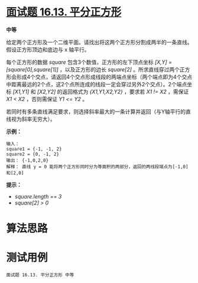 # [面试题 16.13. 平分正方形][cnTitle]

**中等**

给定两个正方形及一个二维平面。请找出将这两个正方形分割成两半的一条直线。假设正方形顶边和底边与 x 轴平行。

每个正方形的数据 *square* 包含3个数值，正方形的左下顶点坐标 *[X,Y] = [square[0],square[1]]* ，以及正方形的边长 *square[2]* 。所求直线穿过两个正方形会形成4个交点，请返回4个交点形成线段的两端点坐标（两个端点即为4个交点中距离最远的2个点，这2个点所连成的线段一定会穿过另外2个交点）。2个端点坐标 *[X1,Y1]* 和 *[X2,Y2]* 的返回格式为 *{X1,Y1,X2,Y2}* ，要求若 *X1 != X2* ，需保证 *X1 < X2* ，否则需保证 *Y1 <= Y2* 。

若同时有多条直线满足要求，则选择斜率最大的一条计算并返回（与Y轴平行的直线视为斜率无穷大）。

**示例：** 

```
输入：
square1 = {-1, -1, 2}
square2 = {0, -1, 2}
输出： {-1,0,2,0}
解释： 直线 y = 0 能将两个正方形同时分为等面积的两部分，返回的两线段端点为[-1,0]和[2,0]

```

**提示：** 

-  *square.length == 3*  
-  *square[2] > 0* 




# 算法思路

# 测试用例
```
面试题 16.13. 平分正方形 中等
```

[cnTitle]: https://leetcode-cn.com/problems/bisect-squares-lcci/

